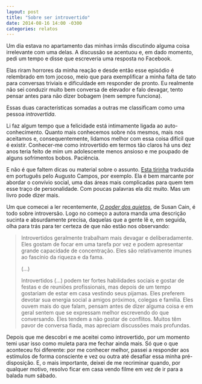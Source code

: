 ```yaml
---
layout: post
title: "Sobre ser introvertido"
date: 2014-08-16 14:00 -0300
categories: relatos
---
```

Um dia estava no apartamento das minhas irmãs discutindo alguma coisa irrelevante com uma delas. A discussão se acentuou e, em dado momento, pedi um tempo e disse que escreveria uma resposta no Facebook.

Elas riram horrores da minha reação e desde então esse episódio é relembrado em tom jocoso, meio que para exemplificar a minha falta de tato para conversas triviais e dificuldade em responder de pronto. Eu realmente não sei conduzir muito bem conversa de elevador e falo devagar, tento pensar antes para não dizer bobagem (nem sempre funciona).

Essas duas características somadas a outras me classificam como uma pessoa _introvertida_.

Li faz algum tempo que a felicidade está intimamente ligada ao auto-conhecimento. Quanto mais conhecemos sobre nós mesmos, mais nos aceitamos e, consequentemente, lidamos melhor com essa coisa difícil que é existir. Conhecer-me como introvertido em termos tão claros há uns dez anos teria feito de mim um adolescente menos ansioso e me poupado de alguns sofrimentos bobos. Paciência.

E não é que faltem dicas ou material sobre o assunto. [Esta tirinha](http://augustocampos.net/introvertido/) traduzida em português pelo Augusto Campos, por exemplo. Ela é bem marcante por abordar o convívio social, uma das áreas mais complicadas para quem tem esse traço de personalidade. Com poucas palavras ela diz muito. Mas um livro pode dizer mais.

Um que comecei a ler recentemente, [_O poder dos quietos_](https://www.amazon.com.br/Poder-dos-Quietos-Susan-Cain/dp/8522013268/ref=as_li_ss_tl?ie=UTF8&linkCode=ll1&tag=manudousua-20&linkId=599c548538c6f41f3b8c68e701a4ade0), de Susan Cain, é todo sobre introversão. Logo no começo a autora manda uma descrição sucinta e absurdamente precisa, daquelas que a gente lê e, em seguida, olha para trás para ter certeza de que não estão nos observando:

> Introvertidos geralmente trabalham mais devagar e deliberadamente. Eles gostam de focar em uma tarefa por vez e podem apresentar grande capacidade de concentração. Eles são relativamente imunes ao fascínio da riqueza e da fama.
>
> (…)
>
> Introvertidos (…) podem ter fortes habilidades sociais e gostar de festas e de reuniões profissionais, mas depois de um tempo gostariam de estar em casa vestindo seus pijamas. Eles preferem devotar sua energia social a amigos próximos, colegas e família. Eles ouvem mais do que falam, pensam antes de dizer alguma coisa e em geral sentem que se expressam melhor escrevendo do que conversando. Eles tendem a não gostar de conflitos. Muitos têm pavor de conversa fiada, mas apreciam discussões mais profundas.

Depois que me descobri e me aceitei como introvertido, por um momento temi usar isso como muleta para me fechar ainda mais. Só que o que aconteceu foi diferente: por me conhecer melhor, passei a responder aos estímulos de forma consciente e vez ou outra até desafiar essa minha pré-disposição. E, o mais importante, deixei de me recriminar quando, por qualquer motivo, resolvo ficar em casa vendo filme em vez de ir para a balada num sábado.
